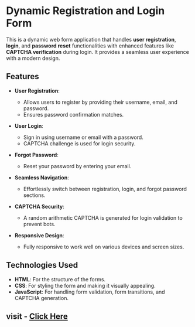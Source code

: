 # Dynamic Registration and Login Form

This is a dynamic web form application that handles **user registration**, **login**, and **password reset** functionalities with enhanced features like **CAPTCHA verification** during login. It provides a seamless user experience with a modern design.

## Features

- **User Registration**: 
  - Allows users to register by providing their username, email, and password.
  - Ensures password confirmation matches.
  
- **User Login**: 
  - Sign in using username or email with a password.
  - CAPTCHA challenge is used for login security.

- **Forgot Password**: 
  - Reset your password by entering your email.
  
- **Seamless Navigation**: 
  - Effortlessly switch between registration, login, and forgot password sections.

- **CAPTCHA Security**: 
  - A random arithmetic CAPTCHA is generated for login validation to prevent bots.

- **Responsive Design**: 
  - Fully responsive to work well on various devices and screen sizes.

## Technologies Used

- **HTML**: For the structure of the forms.
- **CSS**: For styling the form and making it visually appealing.
- **JavaScript**: For handling form validation, form transitions, and CAPTCHA generation.

## visit - [Click Here](https://hemanthreddy771.github.io/validation/)
